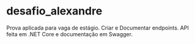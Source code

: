 # desafio_alexandre
Prova aplicada para vaga de estágio.
Criar e Documentar endpoints.
API feita em .NET Core e documentação em Swagger.
